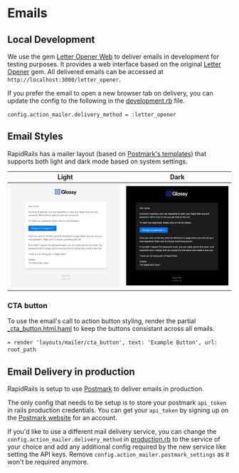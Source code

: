 # Emails

## Local Development

We use the gem [Letter Opener Web](https://github.com/fgrehm/letter_opener_web) to deliver emails in development for testing purposes. It provides a web interface based on the original [Letter Opener](https://github.com/ryanb/letter_opener) gem. All delivered emails can be accessed at `http://localhost:3000/letter_opener`.

If you prefer the email to open a new browser tab on delivery, you can update the config to the following in the [development.rb](../config/environments/development.rb) file.

```
config.action_mailer.delivery_method = :letter_opener
```

## Email Styles

RapidRails has a mailer layout (based on [Postmark's templates](https://github.com/ActiveCampaign/postmark-templates)) that supports both light and dark mode based on system settings.

| Light | Dark |
|--|--|
| ![light mode](images/email_light.png) | ![dark mode](images/email_dark.png) |

### CTA button

To use the email's call to action button styling, render the partial [\_cta_button.html.haml](../app/views/layouts/mailer/_cta_button.html.haml) to keep the buttons consistant across all emails.

```
= render 'layouts/mailer/cta_button', text: 'Example Button', url: root_path
```

## Email Delivery in production

RapidRails is setup to use [Postmark](https://postmarkapp.com/) to deliver emails in production.

The only config that needs to be setup is to store your postmark `api_token` in rails production credentials. You can get your `api_token` by signing up on the [Postmark website](https://postmarkapp.com/) for an account.

If you'd like to use a different mail delivery service, you can change the `config.action_mailer.delivery_method` in [production.rb](../config/environments/production.rb) to the service of your choice and add any additional config required by the new service like setting the API keys. Remove `config.action_mailer.postmark_settings` as it won't be required anymore.
